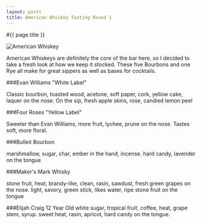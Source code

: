 ```yaml
---
layout: posts
title: American Whiskey Tasting Round 1
---
```



#{{ page.title }}

  
![American Whiskey](http://ajjimenez.github.io/Octo-Bar/images/American_Whiskey1.JPG "American Whiskey Round 1")

American Whiskeys are definitely the core of the bar here, so I decided to take a fresh look at how we keep it stocked.  These five Bourbons and one Rye all make for great sippers as well as bases for cocktails.

###Evan Williams "White Label"

Classic bourbon, toasted wood, acetone, soft paper, cork, yellow cake, laquer on the nose.  On the sip, fresh apple skins, rose, candied lemon peel

###Four Roses "Yellow Label"

Sweeter than Evan Williams, more fruit, lychee, prune on the nose. Tastes soft, more floral.

###Bulleit Bourbon

marshmallow, sugar, char, ember in the hand, incense.  hard candy, lavender on the tongue

###Maker's Mark Whisky

stone fruit, heat, brandy-like, clean, rasin, sawdust, fresh green grapes on the nose. light, savory, green stick, likes water, ripe stone fruit on the tongue

###Elijah Craig 12 Year Old
white sugar, tropical fruit, coffee, heat, grape stem, syrup. sweet heat, rasin, apricot, hard candy on the tongue.
		